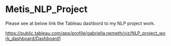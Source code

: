 # Metis_NLP_Project

Please see at below link the Tableau dashbord to my NLP project work.

https://public.tableau.com/app/profile/gabriella.nemeth/viz/NLP_project_work_dashboard/Dashboard1
